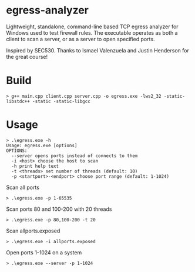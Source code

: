 # egress-analyzer
Lightweight, standalone, command-line based TCP egress analyzer for Windows used to test firewall rules. The executable operates as both a client to scan a server, or as a server to open specified ports.

Inspired by SEC530. Thanks to Ismael Valenzuela and Justin Henderson for the great course!

# Build
```
> g++ main.cpp client.cpp server.cpp -o egress.exe -lws2_32 -static-libstdc++ -static -static-libgcc
```

# Usage
```
> .\egress.exe -h
Usage: egress.exe [options]
OPTIONS:
  --server opens ports instead of connects to them
  -i <host> choose the host to scan
  -h print help text
  -t <threads> set number of threads (default: 10)
  -p <startport>-<endport> choose port range (default: 1-1024)
```
Scan all ports
```
> .\egress.exe -p 1-65535
```
Scan ports 80 and 100-200 with 20 threads
```
> .\egress.exe -p 80,100-200 -t 20
```
Scan allports.exposed
```
> .\egress.exe -i allports.exposed
```
Open ports 1-1024 on a system
```
> .\egress.exe --server -p 1-1024
```
